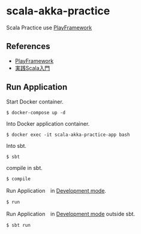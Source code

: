 # scala-akka-practice
Scala Practice use [PlayFramework](https://www.playframework.com/)

## References
- [PlayFramework](https://www.playframework.com/documentation/2.8.x/Home)
- [実践Scala入門](https://www.amazon.co.jp/%E5%AE%9F%E8%B7%B5Scala%E5%85%A5%E9%96%80-%E7%80%AC%E8%89%AF-%E5%92%8C%E5%BC%98/dp/4297101416)

## Run Application

Start Docker container.
```
$ docker-compose up -d
```

Into Docker application container.
```
$ docker exec -it scala-akka-practice-app bash
```

Into sbt.
```
$ sbt
```

compile in sbt.
```
$ compile
```

Run Application　in [Development mode](https://www.playframework.com/documentation/2.8.0/PlayConsole#Development-mode
).

```
$ run
```

Run Application　in [Development mode](https://www.playframework.com/documentation/2.8.0/PlayConsole#Development-mode
) outside sbt.
```
$ sbt run
```